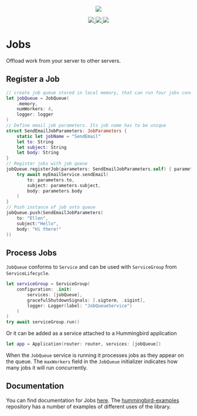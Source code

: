 <p align="center">
<picture>
  <source media="(prefers-color-scheme: dark)" srcset="https://github.com/hummingbird-project/hummingbird/assets/9382567/48de534f-8301-44bd-b117-dfb614909efd">
  <img src="https://github.com/hummingbird-project/hummingbird/assets/9382567/e371ead8-7ca1-43e3-8077-61d8b5eab879">
</picture>
</p>  
<p align="center">
<a href="https://swift.org">
  <img src="https://img.shields.io/badge/swift-5.9-brightgreen.svg"/>
</a>
<a href="https://github.com/hummingbird-project/hummingbird-jobs/actions?query=workflow%3ACI">
  <img src="https://github.com/hummingbird-project/hummingbird-jobs/actions/workflows/ci.yml/badge.svg?branch=main"/>
</a>
<a href="https://discord.gg/7ME3nZ7mP2">
  <img src="https://img.shields.io/badge/chat-discord-brightgreen.svg"/>
</a>
</p>

# Jobs

Offload work from your server to other servers.


## Register a Job

```swift
// create job queue stored in local memory, that can run four jobs concurrently
let jobQueue = JobQueue(
    .memory, 
    numWorkers: 4, 
    logger: logger
)
// Define email job parameters. Its job name has to be unique
struct SendEmailJobParameters: JobParameters {
    static let jobName = "SendEmail"
    let to: String
    let subject: String
    let body: String
}
// Register jobs with job queue
jobQueue.registerJob(parameters: SendEmailJobParameters.self) { parameters, context in
    try await myEmailService.sendEmail(
        to: parameters.to, 
        subject: parameters.subject, 
        body: parameters.body
    )
}
// Push instance of job onto queue
jobQueue.push(SendEmailJobParameters(
    to: "Ellen", 
    subject:"Hello", 
    body: "Hi there!"
))
```

## Process Jobs

`JobQueue` conforms to `Service` and can be used with `ServiceGroup` from `ServiceLifecycle`.

```swift
let serviceGroup = ServiceGroup(
    configuration: .init(
        services: [jobQueue],
        gracefulShutdownSignals: [.sigterm, .sigint],
        logger: Logger(label: "JobQueueService")
    )
)
try await serviceGroup.run()
```

Or it can be added as a service attached to a Hummingbird application

```swift
let app = Application(router: router, services: [jobQueue])
```

When the `JobQueue` service is running it processes jobs as they appear on the queue. The `maxWorkers` field in the `JobQueue` initializer indicates how many jobs it will run concurrently.

## Documentation

You can find documentation for Jobs [here](https://docs.hummingbird.codes/2.0/documentation/hummingbirdjobs). The [hummingbird-examples](https://github.com/hummingbird-project/hummingbird-examples) repository has a number of examples of different uses of the library.
